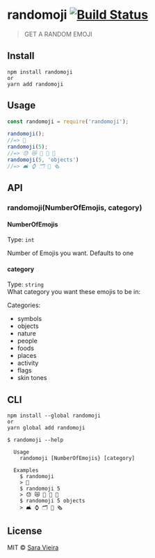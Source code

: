 # randomoji [![Build Status](https://travis-ci.org/SaraVieira/randomoji.svg?branch=master)](https://travis-ci.org/SaraVieira/randomoji)

> GET A RANDOM EMOJI


## Install

```
npm install randomoji
or
yarn add randomoji
```


## Usage

```js
const randomoji = require('randomoji');

randomoji();
//=> 📄
randomoji(5);
//=> 😓 😿 👖 👑 👫
randomoji(5, 'objects')
//=> 🛋 ⌚️ 🗂 💊 🗞
```


## API

### randomoji(NumberOfEmojis, category)

#### NumberOfEmojis

Type: `int`

Number of Emojis you want. Defaults to one

#### category

Type: `string`<br>
What category you want these emojis to be in:

Categories:
* symbols
* objects
* nature
* people
* foods
* places
* activity
* flags
* skin tones


## CLI

```
npm install --global randomoji
or
yarn global add randomoji
```

```
$ randomoji --help

  Usage
    randomoji [NumberOfEmojis} [category]

  Examples
    $ randomoji
    > 📄
    $ randomoji 5
    > 😓 😿 👖 👑 👫
    $ randomoji 5 objects
    > 🛋 ⌚️ 🗂 💊 🗞
```


## License

MIT © [Sara Vieira](http://iamsaravieira.com)
